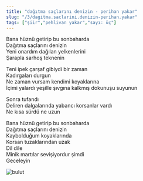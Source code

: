 ```yaml
---
title: "dağıtma saçlarını denizin - perihan yakar"
slug: "/3/dagitma.saclarini.denizin-perihan.yakar"
tags: ["şiir","pehlivan yakar","sayı: üç"]
---
```

Bana hüznü getirip bu sonbaharda    
Dağıtma saçlarını denizin  
Yeni onardım dağılan yelkenlerini  
Şarapla sarhoş teknenin

Teni ipek çarşaf gibiydi bir zaman  
Kadırgaları durgun  
Ne zaman vursam kendimi koyaklarına  
İçimi yalardı yeşille şıvgına kalkmış dokunuşu suyunun

Sonra tufandı  
Deliren dalgalarında yabancı korsanlar vardı  
Ne kısa sürdü ne uzun

Bana hüznü getirip bu sonbaharda  
Dağıtma saçlarını denizin  
Kaybolduğum koyaklarında  
Korsan tuzaklarından uzak  
Dil dile  
Minik martılar sevişiyordur şimdi  
Geceleyin


![bulut](/img/ky03_19b.jpg)